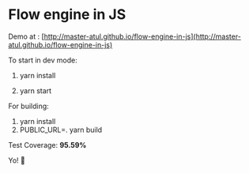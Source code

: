 # Flow engine in JS 

Demo at : [http://master-atul.github.io/flow-engine-in-js](http://master-atul.github.io/flow-engine-in-js)

To start in dev mode:

1. yarn install

2. yarn start


For building:

1. yarn install
2. PUBLIC_URL=. yarn build


Test Coverage: **95.59%**

Yo! 🍺